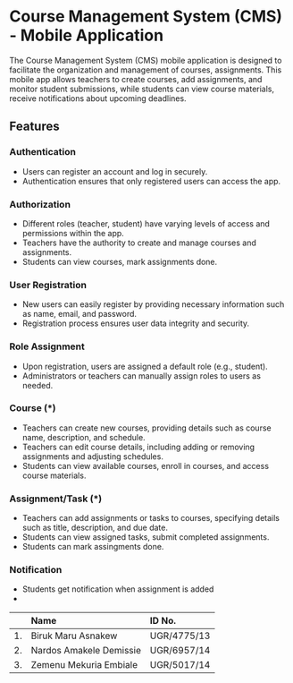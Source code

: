 # Course Management System (CMS) - Mobile Application

The Course Management System (CMS) mobile application is designed to facilitate the organization and management of courses, assignments. This mobile app allows teachers to create courses, add assignments, and monitor student submissions, while students can view course materials, receive notifications about upcoming deadlines.

## Features

### Authentication
- Users can register an account and log in securely.
- Authentication ensures that only registered users can access the app.

### Authorization
- Different roles (teacher, student) have varying levels of access and permissions within the app.
- Teachers have the authority to create and manage courses and assignments.
- Students can view courses, mark assignments done.

### User Registration
- New users can easily register by providing necessary information such as name, email, and password.
- Registration process ensures user data integrity and security.

### Role Assignment
- Upon registration, users are assigned a default role (e.g., student).
- Administrators or teachers can manually assign roles to users as needed.

### Course (*)
- Teachers can create new courses, providing details such as course name, description, and schedule.
- Teachers can edit course details, including adding or removing assignments and adjusting schedules.
- Students can view available courses, enroll in courses, and access course materials.

### Assignment/Task (*)
- Teachers can add assignments or tasks to courses, specifying details such as title, description, and due date.
- Students can view assigned tasks, submit completed assignments.
- Students can mark assingments done.
### Notification
- Students get notification when assignment is added
- 







|   | Name                    | ID No.      |
|:--| :-----------------------| :-----------|
|1. | Biruk Maru Asnakew      | UGR/4775/13 |
|2. | Nardos Amakele Demissie | UGR/6957/14 |
|3. | Zemenu Mekuria Embiale  | UGR/5017/14 |





